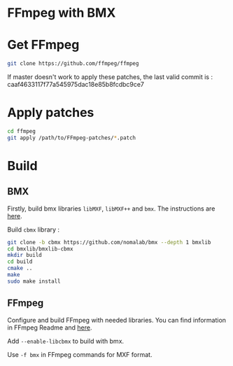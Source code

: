
FFmpeg with BMX
===

# Get FFmpeg
```bash
git clone https://github.com/ffmpeg/ffmpeg
```

If master doesn't work to apply these patches, the last valid commit is :
caaf4633117f77a545975dac18e85b8fcdbc9ce7

# Apply patches

```bash
cd ffmpeg
git apply /path/to/FFmpeg-patches/*.patch
```

# Build

## BMX

Firstly, build bmx libraries `libMXF`, `libMXF++` and `bmx`. The instructions are [here](https://sourceforge.net/p/bmxlib/home/Home/).

Build `cbmx` library :

```bash
git clone -b cbmx https://github.com/nomalab/bmx --depth 1 bmxlib
cd bmxlib/bmxlib-cbmx
mkdir build
cd build
cmake ..
make
sudo make install
```

## FFmpeg

Configure and build FFmpeg with needed libraries. You can find information in FFmpeg Readme and [here](https://trac.ffmpeg.org/wiki/CompilationGuide).

Add `--enable-libcbmx` to build with bmx.

Use `-f bmx` in FFmpeg commands for MXF format.

